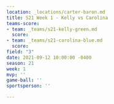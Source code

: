 ```yaml
---
location: _locations/carter-baron.md
title: S21 Week 1 - Kelly vs Carolina
teams-score:
- team: _teams/s21-kelly-green.md
  score: 
- team: _teams/s21-carolina-blue.md
  score: 
field: "3"
date: 2021-09-12 10:00:00 -0400
season: 21
week: 1
mvp: ''
game-ball: ''
sportsperson: ''

---
```

